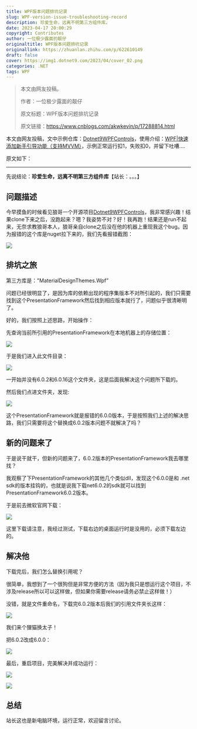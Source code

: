 ```yaml
---
title: WPF版本问题排坑记录
slug: WPF-version-issue-troubleshooting-record
description: 珍爱生命，远离不明第三方组件库。
date: 2023-04-17 20:00:29
copyright: Contributes
author: 一位极少露面的靓仔
originaltitle: WPF版本问题排坑记录
originallink: https://zhuanlan.zhihu.com/p/622610149
draft: false
cover: https://img1.dotnet9.com/2023/04/cover_02.png
categories: .NET
tags: WPF
---
```


> 本文由网友投稿。
>
> 作者：一位极少露面的靓仔
>
> 原文标题：WPF版本问题排坑记录
>
> 原文链接：https://www.cnblogs.com/akwkevin/p/17288814.html

本文由网友投稿，文中示例仓库：[Dotnet9WPFControls](https://github.com/dotnet9/Dotnet9WPFControls)，使用介绍：[WPF|快速添加新手引导功能（支持MVVM）](https://dotnet9.com/22/5/Wpf-quickly-add-newbie-guide-support-MVVM)，示例正常运行扣1，失败扣0，并留下吐嘈....

原文如下：

---

先说结论：**珍爱生命，远离不明第三方组件库**【站长：。。。】

## 问题描述

今早摸鱼的时候看见狼哥一个开源项目[Dotnet9WPFControls](https://github.com/dotnet9/Dotnet9WPFControls)，我非常感兴趣！结果clone下来之后，没跑起来？嗯？我姿势不对？好！我再跑！结果还是run不起来，无奈求教狼哥本人，狼哥亲自clone之后没在他的机器上重现我这个bug。因为报错的这个库是nuget拉下来的，我们先看报错截图：

![](https://img1.dotnet9.com/2023/04/0201.png)

## 排坑之旅

第三方库是："MaterialDesignThemes.Wpf”

问题已经很明显了，是因为库的依赖出现的程序集版本不对所引起的，我们只需要找到这个PresentationFramework然后找到相应版本就行了，问题似乎很清晰明了。

好的，我们按照上述思路，开始操作：

先查询当前所引用的PresentationFramework在本地机器上的存储位置：

![](https://img1.dotnet9.com/2023/04/0202.png)

于是我们进入此文件目录：

![](https://img1.dotnet9.com/2023/04/0203.png)

一开始并没有6.0.2和6.0.16这个文件夹，这是后面我解决这个问题所下载的。

然后我们点进文件夹，发现:

![](https://img1.dotnet9.com/2023/04/0204.png)

这个PresentationFramework就是报错的6.0.0版本，于是按照我们上述的解决思路，我们只需要将这个替换成6.0.2版本问题不就解决了吗？

## 新的问题来了

于是说干就干，但新的问题来了，6.0.2版本的PresentationFramework我去哪里找？

我观察了下PresentationFramework的其他几个类似dll，发现这个6.0.0是和 .net sdk的版本挂钩的，也就是说我下载net6.0.2的sdk就可以找到PresentationFramework6.0.2版本。

于是前去微软官网下载：

![](https://img1.dotnet9.com/2023/04/0205.png)

这里下载请注意，我经过测试，下载右边的桌面运行时是没用的，必须下载左边的。

## 解决他

下载完后，我们怎么替换引用呢？

很简单，我想到了一个很狗但是非常方便的方法（因为我只是想运行这个项目，不涉及release所以可以这样做，但如果你需要release请务必禁止这样做！）

没错，就是文件重命名，下载完6.0.2版本后我们的引用文件夹长这样：

![](https://img1.dotnet9.com/2023/04/0206.png)

我们来个狸猫换太子！

把6.0.2改成6.0.0：

![](https://img1.dotnet9.com/2023/04/0206.png)

最后，重启项目，完美解决并成功运行：

![](https://img1.dotnet9.com/2022/05/5209.gif)

![](https://img1.dotnet9.com/2022/05/5210.gif)

## 总结

站长这也是新电脑环境，运行正常，欢迎留言讨论。